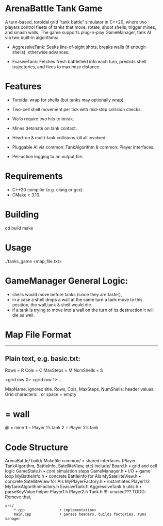 # ArenaBattle Tank Game
A turn-based, toroidal grid “tank battle” simulator in C++20, where two players control fleets of tanks that move, rotate, shoot shells, trigger mines, and smash walls. The game supports plug-n-play GameManager, tank AI via two built-in algorithms:

 - AggressiveTank: Seeks line-of-sight shots, breaks walls (if enough shells), otherwise advances.

 - EvasiveTank: Fetches fresh battlefield info each turn, predicts shell trajectories, and flees to maximize distance.

# Features
* Toroidal wrap for shells (but tanks may optionally wrap).

* Two-cell shell movement per tick with mid-step collision checks.

* Walls require two hits to break.

* Mines detonate on tank contact.

* Head-on & multi-tank collisions kill all involved.

* Pluggable AI via common::TankAlgorithm & common::Player interfaces.

* Per-action logging to an output file.

# Requirements
- C++20 compiler (e.g. clang or gcc).
- CMake ≥ 3.10.

# Building
cd build
make

# Usage
./tanks_game <map_file.txt>

# GameManager General Logic:
- shells would move before tanks (since they are faster),
- in a case a shell drops a wall at the same turn a tank move to this position, the wall,tank & shell would die.
- if a tank is trying to move into a wall on the turn of its destruction it will die as well.

# Map File Format
---------------------------
Plain text, e.g. basic.txt:
---------------------------
<MapName>
Rows = R
Cols = C
MaxSteps = M
NumShells = S

<grid row 0>
<grid row 1>
…
<grid row R-1>

MapName: ignored title.
Rows, Cols, MaxSteps, NumShells: header values.
Grid characters:
. or space = empty
# = wall
@ = mine
1 = Player 1’s tank
2 = Player 2’s tank


# Code Structure
ArenaBattle/
    build/
        Makefile
    common/                  • shared interfaces (Player, TankAlgorithm, BattleInfo, SatelliteView, etc)
    include/
        Board.h              • grid and cell logic
        GameState.h          • core simulation steps
        GameManager.h        • I/O + game loop
        MyBattleInfo.h       • concrete BattleInfo for AIs
        MySatelliteView.h    • concrete SatelliteView for AIs
        MyPlayerFactory.h    • instantiates Player1/2
        MyTankAlgorithmFactory.h
        EvasiveTank.h
        AggressiveTank.h
        utils.h              • parseKeyValue helper
        Player1.h
        Player2.h
        Tank.h                 !!!! unused??? TODO: Remove that,

    src/
        *.cpp                • implementations
        main.cpp             • parses headers, builds factories, runs manager

